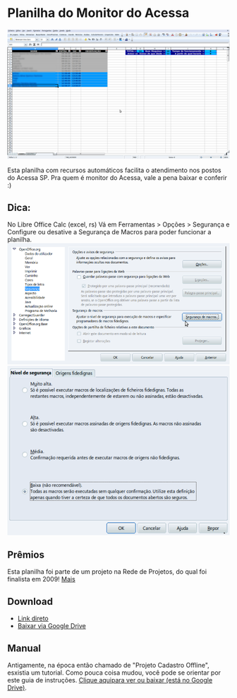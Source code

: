 # Planilha do Monitor do Acessa
![](img/planilha-do-monitor.png)

Esta planilha com recursos automáticos facilita o atendimento nos postos do Acessa SP. Pra quem é monitor do Acessa, vale a pena baixar e conferir :)

## Dica:
No Libre Office Calc (excel, rs) Vá em Ferramentas > Opções > Segurança e Configure ou desative a Segurança de Macros para poder funcionar a planilha.
![](img/seguranca.png)
![](img/seguranca-macros.png)

## Prêmios

Esta planilha foi parte de um projeto na Rede de Projetos, do qual foi finalista em 2009! [Mais](http://rede.acessasp.sp.gov.br/materia/confira-os-finalistas-de-premio)

## Download

* [Link direto](https://github.com/edilqueirozdearaujo/planilha-do-monitor/raw/master/Planilha%20do%20Monitor.ods)
* [Baixar via Google Drive](https://drive.google.com/open?id=0B4RTTAL1BmqpNldTWE5Jc0xEUjg)
 

## Manual

Antigamente, na época então chamado de "Projeto Cadastro Offline", esxistia um tutorial. Como pouca coisa mudou, você pode se orientar por este guia de instruções. [Clique aquipara ver ou baixar (está no Google Drive)](https://drive.google.com/open?id=0B4RTTAL1BmqpZTNjYTAzOTItMmM2OC00MGNiLWJhN2EtOGEwZTA0ODE2ZGE1).
